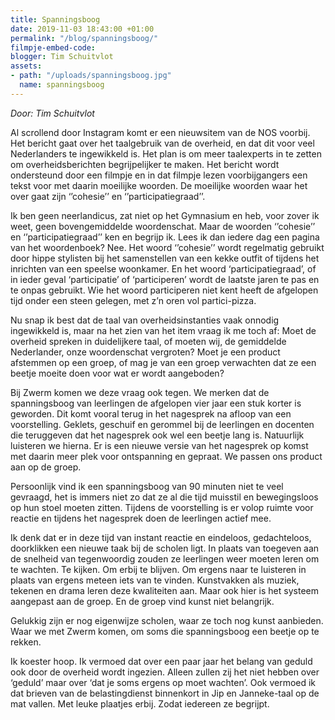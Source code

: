 ```yaml
---
title: Spanningsboog
date: 2019-11-03 18:43:00 +01:00
permalink: "/blog/spanningsboog/"
filmpje-embed-code: 
blogger: Tim Schuitvlot
assets:
- path: "/uploads/spanningsboog.jpg"
  name: spanningsboog
---
```


*Door: Tim Schuitvlot*

Al scrollend door Instagram komt er een nieuwsitem van de NOS voorbij.  Het bericht gaat over het taalgebruik van de overheid, en dat dit voor veel Nederlanders te ingewikkeld is. Het plan is om meer taalexperts in te zetten om overheidsberichten begrijpelijker te maken. Het bericht wordt ondersteund door een filmpje en in dat filmpje lezen voorbijgangers een tekst voor met daarin moeilijke woorden. De moeilijke woorden waar het over gaat zijn ‘’cohesie’’ en ‘’participatiegraad’’. 

Ik ben geen neerlandicus, zat niet op het Gymnasium en heb, voor zover ik weet, geen bovengemiddelde woordenschat. Maar de woorden ‘’cohesie’’ en ‘’participatiegraad’’ ken en begrijp ik. Lees ik dan iedere dag een pagina van het woordenboek? Nee. Het woord ‘’cohesie’’ wordt regelmatig gebruikt door hippe stylisten bij het samenstellen van een kekke outfit of tijdens het inrichten van een speelse woonkamer. En het woord ‘participatiegraad’, of in ieder geval ‘participatie’ of ‘participeren’ wordt de laatste jaren te pas en te onpas gebruikt. Wie het woord participeren niet kent heeft de afgelopen tijd onder een steen gelegen, met z’n oren vol partici-pizza. 

Nu snap ik best dat de taal van overheidsinstanties vaak onnodig ingewikkeld is, maar na het zien van het item vraag ik me toch af: Moet de overheid spreken in duidelijkere taal, of moeten wij, de gemiddelde Nederlander, onze woordenschat vergroten? Moet je een product afstemmen op een groep, of mag je van een groep verwachten dat ze een beetje moeite doen voor wat er wordt aangeboden?

Bij Zwerm komen we deze vraag ook tegen. We merken dat de spanningsboog van leerlingen de afgelopen vier jaar een stuk korter is geworden. Dit komt vooral terug in het nagesprek na afloop van een voorstelling. Geklets, geschuif en gerommel bij de leerlingen en docenten die teruggeven dat het nagesprek ook wel een beetje lang is. Natuurlijk luisteren we hierna. Er is een nieuwe versie van het nagesprek op komst met daarin meer plek voor ontspanning en gepraat. We passen ons product aan op de groep. 

Persoonlijk vind ik een spanningsboog van 90 minuten niet te veel gevraagd, het is immers niet zo dat ze al die tijd muisstil en bewegingsloos op hun stoel moeten zitten. Tijdens de voorstelling is er volop ruimte voor reactie en tijdens het nagesprek doen de leerlingen actief mee. 

Ik denk dat er in deze tijd van instant reactie en eindeloos, gedachteloos, doorklikken een nieuwe taak bij de scholen ligt. In plaats van toegeven aan de snelheid van tegenwoordig zouden ze leerlingen weer moeten leren om te wachten. Te kijken. Om erbij te blijven. Om ergens naar te luisteren in plaats van ergens meteen iets van te vinden. Kunstvakken als muziek, tekenen en drama leren deze kwaliteiten aan. Maar ook hier is het systeem aangepast aan de groep. En de groep vind kunst niet belangrijk. 

Gelukkig zijn er nog eigenwijze scholen, waar ze toch nog kunst aanbieden. Waar we met Zwerm komen, om soms die spanningsboog een beetje op te rekken.

Ik koester hoop. Ik vermoed dat over een paar jaar het belang van geduld ook door de overheid wordt ingezien. Alleen zullen zij het niet hebben over ‘geduld’ maar over ‘dat je soms ergens op moet wachten’. Ook vermoed ik dat brieven van de belastingdienst binnenkort in Jip en Janneke-taal op de mat vallen. Met leuke plaatjes erbij. Zodat iedereen ze begrijpt.

